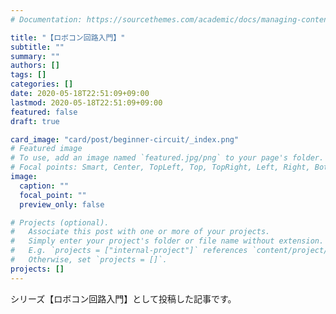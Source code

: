```yaml
---
# Documentation: https://sourcethemes.com/academic/docs/managing-content/

title: "【ロボコン回路入門】"
subtitle: ""
summary: ""
authors: []
tags: []
categories: []
date: 2020-05-18T22:51:09+09:00
lastmod: 2020-05-18T22:51:09+09:00
featured: false
draft: true

card_image: "card/post/beginner-circuit/_index.png"
# Featured image
# To use, add an image named `featured.jpg/png` to your page's folder.
# Focal points: Smart, Center, TopLeft, Top, TopRight, Left, Right, BottomLeft, Bottom, BottomRight.
image:
  caption: ""
  focal_point: ""
  preview_only: false

# Projects (optional).
#   Associate this post with one or more of your projects.
#   Simply enter your project's folder or file name without extension.
#   E.g. `projects = ["internal-project"]` references `content/project/deep-learning/index.md`.
#   Otherwise, set `projects = []`.
projects: []
---
```


シリーズ【ロボコン回路入門】として投稿した記事です。

